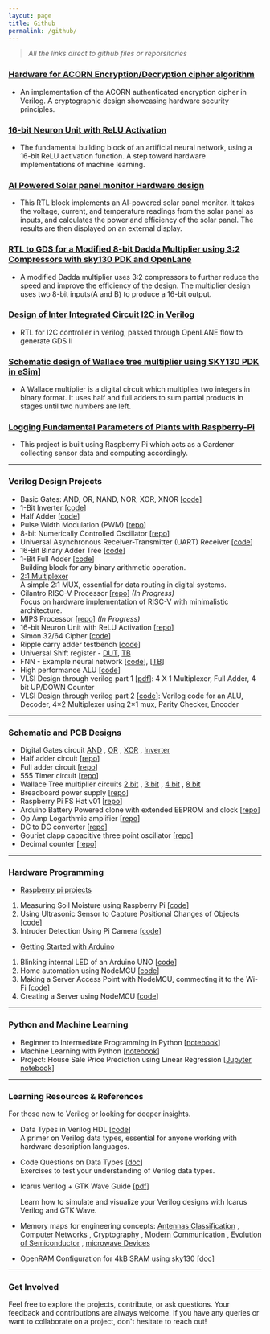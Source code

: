 ```yaml
---
layout: page
title: Github
permalink: /github/
---
```


> _All the links direct to github files or reporsitories_

### [Hardware for ACORN Encryption/Decryption cipher algorithm](https://github.com/Ikarthikmb/ACORN128b2025/tree/state_in_top)

- An implementation of the ACORN authenticated encryption cipher in Verilog. A cryptographic design showcasing hardware security principles.


### [16-bit Neuron Unit with ReLU Activation](https://github.com/Ikarthikmb/rtl_designs/blob/main/9_neuron_unit/README.md)

- The fundamental building block of an artificial neural network, using a 16-bit ReLU activation function. A step toward hardware implementations of machine learning.


### [AI Powered Solar panel monitor Hardware design](https://github.com/Ikarthikmb/ai_solar_panel_monitor)

- This RTL block implements an AI-powered solar panel monitor. It takes the voltage, current, and temperature readings from the solar panel as inputs, and calculates the power and efficiency of the solar panel. The results are then displayed on an external display.


### [RTL to GDS for a Modified 8-bit Dadda Multiplier using 3:2 Compressors with sky130 PDK and OpenLane](https://github.com/Ikarthikmb/dvsd_wt8216m)

- A modified Dadda multiplier uses 3:2 compressors to further reduce the speed and improve the efficiency of the design. The multiplier design uses two 8-bit inputs(A and B) to produce a 16-bit output.


### [Design of Inter Integrated Circuit I2C in Verilog](https://github.com/Ikarthikmb/i2c_ctrl2202/blob/main/verilog/rtl/i2c_ctrl2202.v)

- RTL for I2C controller in verilog, passed through OpenLANE flow to generate GDS II

### [Schematic design of Wallace tree multiplier using SKY130 PDK in eSim](https://github.com/Ikarthikmb/wallace-tree)]

- A Wallace multiplier is a digital circuit which multiplies two integers in binary format. It uses half and full adders to sum partial products in stages until two numbers are left. 

### [Logging Fundamental Parameters of Plants with Raspberry-Pi](https://github.com/Ikarthikmb/gardener-groot)

- This project is built using Raspberry Pi which acts as a Gardener collecting sensor data and computing accordingly.

---

### Verilog Design Projects

- Basic Gates: AND, OR, NAND, NOR, XOR, XNOR [[code](https://github.com/Ikarthikmb/VerilogFod/blob/main/gates/basic_gates.v)]  
- 1-Bit Inverter [[code](https://github.com/Ikarthikmb/VerilogFod/blob/main/inverter/inverter.v)]  
- Half Adder [[code](https://github.com/Ikarthikmb/VerilogFod/blob/main/half_adder.v)]  
- Pulse Width Modulation (PWM) [[repo](https://github.com/Ikarthikmb/rtl_designs/blob/main/5_pwm_generator)]  
- 8-bit Numerically Controlled Oscillator [[repo](https://github.com/Ikarthikmb/rtl_designs/tree/main/6_numerically_controlled_oscillator)]
- Universal Asynchronous Receiver-Transmitter (UART) Receiver [[code](https://github.com/Ikarthikmb/VerilogFod/blob/main/uart_rx.v)]  
- 16-Bit Binary Adder Tree [[code](https://github.com/Ikarthikmb/VerilogFod/blob/main/binary_adder_tree.v)]  
- 1-Bit Full Adder [[code](https://github.com/Ikarthikmb/VerilogFod/blob/main/half_adder.v)]  
  Building block for any binary arithmetic operation.
- [2:1 Multiplexer](https://github.com/Ikarthikmb/VerilogFod/blob/main/lab1.md)  
  A simple 2:1 MUX, essential for data routing in digital systems.
- Cilantro RISC-V Processor [[repo](https://github.com/Ikarthikmb/rtl_designs)] *(In Progress)*  
  Focus on hardware implementation of RISC-V with minimalistic architecture.
- MIPS Processor [[repo](https://github.com/Ikarthikmb/rtl_designs/tree/main/8_mips_processor)] *(In Progress)*  
- 16-bit Neuron Unit with ReLU Activation [[repo](https://github.com/Ikarthikmb/rtl_designs/blob/main/9_neuron_unit/README.md)]
- Simon 32/64 Cipher [[code](https://github.com/Ikarthikmb/rtl_designs/blob/main/12_simon3264/rtl/top.v)]
- Ripple carry adder testbench [[code](https://github.com/Ikarthikmb/rtl_designs/blob/main/10_ripple_carry_adder/tb_RippleCarryAdder.v)]
- Universal Shift register - [DUT](https://github.com/Ikarthikmb/rtl_designs/blob/main/11_universal_shift_register/universal_shift_register.v), [TB](https://github.com/Ikarthikmb/rtl_designs/blob/main/11_universal_shift_register/universal_shift_register_tb.v)
- FNN - Example neural network [[code](https://github.com/Ikarthikmb/rtl_designs/blob/main/14_neural_networks_j24/fnn/fnn.v)], [[TB](https://github.com/Ikarthikmb/rtl_designs/blob/main/14_neural_networks_j24/fnn/tb_fnn.v)]
-  High performance ALU [[code](https://github.com/Ikarthikmb/rtl_designs/blob/main/15_high_perform_alu/rtl/alu.v)]
- VLSI Design through verilog part 1 [[pdf](https://github.com/Ikarthikmb/Hardware-Programming/blob/master/Verilog-examples/VLSI%20design%20lab%20Part-1%20K1.pdf)]: 4 X 1 Multiplexer, Full Adder, 4 bit UP/DOWN Counter
- VLSI Design through verilog part 2 [[code](https://github.com/Ikarthikmb/Hardware-Programming/blob/master/Verilog-examples/VLSI%20design%20lab%20Part-2%20K1.pdf)]: Verilog code for an ALU, Decoder, 4×2 Multiplexer using 2×1 mux, Parity Checker, Encoder

---

### Schematic and PCB Designs

- Digital Gates circuit
[AND](https://github.com/Ikarthikmb/eSim-Workspace/tree/master/and_gate)
, [OR](https://github.com/Ikarthikmb/eSim-Workspace/tree/master/or_gate)
, [XOR](https://github.com/Ikarthikmb/eSim-Workspace/tree/master/xor_gate)
, [Inverter](https://github.com/Ikarthikmb/eSim-Workspace/tree/master/inverter)
- Half adder circuit [[repo](https://github.com/Ikarthikmb/eSim-Workspace/tree/master/halfadder)]
- Full adder circuit [[repo](https://github.com/Ikarthikmb/eSim-Workspace/tree/master/fulladder)]
- 555 Timer circuit [[repo](https://github.com/Ikarthikmb/eSim-Workspace/tree/master/timer555)]
- Wallace Tree multiplier circuits
[2 bit](https://github.com/Ikarthikmb/eSim-Workspace/tree/master/wallace2tree)
, [3 bit](https://github.com/Ikarthikmb/eSim-Workspace/tree/master/wallace3tree)
, [4 bit](https://github.com/Ikarthikmb/eSim-Workspace/tree/master/wallace4bit)
, [8 bit](https://github.com/Ikarthikmb/eSim-Workspace/tree/master/wallace8tree)
- Breadboard power supply [[repo](https://github.com/Ikarthikmb/Circuit-Designs/tree/master/1_Breadboard_power_supply)]
- Raspberry Pi FS Hat v01 [[repo](https://github.com/Ikarthikmb/Circuit-Designs/tree/master/2_Raspberrypi_fs_hat_v01)]
- Arduino Battery Powered clone with extended EEPROM and clock [[repo](https://github.com/Ikarthikmb/Circuit-Designs/tree/master/5_Project_BACEE)]
- Op Amp Logarthmic amplifier [[repo](https://github.com/Ikarthikmb/Circuit-Designs/tree/master/6_Opamp/Log_amplifier)]
- DC to DC converter [[repo](https://github.com/Ikarthikmb/Circuit-Designs/tree/master/7_dctodc)]
- Gouriet clapp capacitive three point oscillator [[repo](https://github.com/Ikarthikmb/Circuit-Designs/tree/master/Gouriet_clapp_capacitive_oscillator)]
- Decimal counter [[repo](https://github.com/Ikarthikmb/Circuit-Designs/tree/master/decimal_counter)]

---

### Hardware Programming

- [Raspberry pi projects](https://github.com/Ikarthikmb/Hardware-Programming/tree/master/RaspberryPi)
1. Measuring Soil Moisture using Raspberry Pi [[code](https://github.com/Ikarthikmb/Hardware-Programming/blob/master/RaspberryPi/moist-soil.py)]
2. Using Ultrasonic Sensor to Capture Positional Changes of Objects [[code](https://github.com/Ikarthikmb/Hardware-Programming/blob/master/RaspberryPi/README.md#2-using-ultrasonic-sensor-to-capture-positional-changes-of-objects)]
3. Intruder Detection Using Pi Camera [[code](https://github.com/Ikarthikmb/Hardware-Programming/blob/master/RaspberryPi/pir-camera-test.py)]

- [Getting Started with Arduino](https://github.com/Ikarthikmb/Hardware-Programming/blob/master/Arduino-repo/README.md)
1. Blinking internal LED of an Arduino UNO [[code](https://github.com/Ikarthikmb/Hardware-Programming/blob/master/Arduino-repo/README.md#the-code)]
2. Home automation using NodeMCU [[code](https://github.com/Ikarthikmb/Hardware-Codes/blob/master/Arduino-repo/Adafruit-Led-NodeMCU.ino)]
3. Making a Server Access Point with NodeMCU, commecting it to the Wi-Fi [[code](https://github.com/Ikarthikmb/Hardware-Codes/blob/master/Arduino-repo/Server-AP-mode.ino)]
4. Creating a Server using NodeMCU [[code](https://github.com/Ikarthikmb/Hardware-Codes/blob/master/Arduino-repo/server-code-AP.ino)]

---

### Python and Machine Learning

- Beginner to Intermediate Programming in Python [[notebook](https://github.com/Ikarthikmb/Python-Programming)]
- Machine Learning with Python [[notebook](https://github.com/Ikarthikmb/Machine-Learning-Notebook)]
- Project: House Sale Price Prediction using Linear Regression [[Jupyter notebook](https://github.com/Ikarthikmb/Machine-Learning-Notebook/blob/master/Project2.ipynb)]

---

### Learning Resources & References
For those new to Verilog or looking for deeper insights.

- Data Types in Verilog HDL [[code](https://github.com/Ikarthikmb/VerilogFod/blob/main/data_types/data_types.v)]  
  A primer on Verilog data types, essential for anyone working with hardware description languages.

- Code Questions on Data Types [[doc](https://github.com/Ikarthikmb/VerilogFod/blob/main/assignment2.md)]  
  Exercises to test your understanding of Verilog data types.

- Icarus Verilog + GTK Wave Guide [[pdf](/pdfviewer.html?file=https://github.com/Ikarthikmb/VerilogFod/blob/main/References/Icarus_Verilog_GTKWave_guide.pdf)]

  Learn how to simulate and visualize your Verilog designs with Icarus Verilog and GTK Wave.

- Memory maps for engineering concepts:
[Antennas Classification](/pdfviewer.html?file=https://github.com/Ikarthikmb/MindMaps_xmind/tree/master/Engineering-subject-memory-maps/Antennas.pdf)
, [Computer Networks](/pdfviewer.html?file=https://github.com/Ikarthikmb/MindMaps_xmind/tree/master/Engineering-subject-memory-maps/Computer-Networks.pdf)
, [Cryptography](/pdfviewer.html?file=https://github.com/Ikarthikmb/MindMaps_xmind/tree/master/Engineering-subject-memory-maps/Crypto.pdf)
, [Modern Communication](/pdfviewer.html?file=https://github.com/Ikarthikmb/MindMaps_xmind/tree/master/Engineering-subject-memory-maps/Digital-communication.pdf)
, [Evolution of Semiconductor](/pdfviewer.html?file=https://github.com/Ikarthikmb/MindMaps_xmind/tree/master/Engineering-subject-memory-maps/Evolution-of-semiconductors.pdf)
, [microwave Devices](/pdfviewer.html?file=https://github.com/Ikarthikmb/MindMaps_xmind/tree/master/Engineering-subject-memory-maps/Microwave-Devices.pdf)

- OpenRAM Configuration for 4kB SRAM using sky130 [[doc](https://github.com/Ikarthikmb/OpenRAM_Tech)]

---

### Get Involved
Feel free to explore the projects, contribute, or ask questions. Your feedback and contributions are always welcome. If you have any queries or want to collaborate on a project, don't hesitate to reach out!


